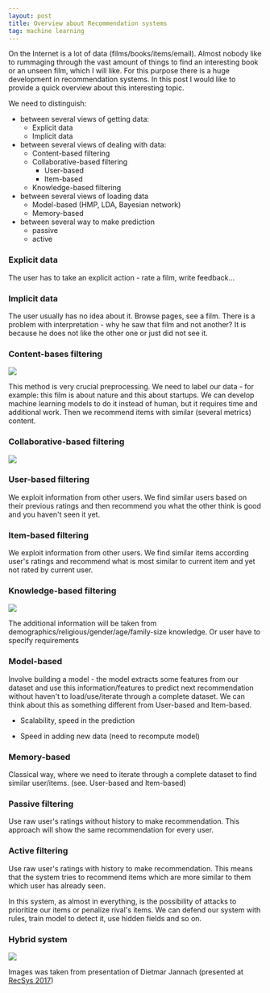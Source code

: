 ```yaml
---
layout: post
title: Overview about Recommendation systems
tag: machine learning
---
```


On the Internet is a lot of data (films/books/items/email). Almost nobody like to rummaging through the vast amount of things to find an interesting book or an unseen film, which I will like. For this purpose there is a huge development in recommendation systems. In this post I would like to provide a quick overview about this interesting topic.

We need to distinguish:
 * between several views of getting data:
    * Explicit data
    * Implicit data
 * between several views of dealing with data:
    * Content-based filtering
    * Collaborative-based filtering
        * User-based
        * Item-based
    * Knowledge-based filtering
 * between several views of loading data
    * Model-based (HMP, LDA, Bayesian network)
    * Memory-based
 * between several way to make prediction
    * passive
    * active

### Explicit data

The user has to take an explicit action - rate a film, write feedback...

### Implicit data

The user usually has no idea about it. Browse pages, see a film. There is a problem with interpretation - why he saw that film and not another? It is because he does not like the other one or just did not see it.

### Content-bases filtering

<img src="{{ site.baseurl }}/images/Recommendation_system/Content-based.png" />

This method is very crucial preprocessing. We need to label our data - for example: this film is about nature and this about startups. We can develop machine learning models to do it instead of human, but it requires time and additional work. Then we recommend items with similar (several metrics) content. 

### Collaborative-based filtering

<img src="{{ site.baseurl }}/images/Recommendation_system/Collaborative.png" />

### User-based filtering

We exploit information from other users. We find similar users based on their previous ratings and then recommend you what the other think is good and you haven't seen it yet.

### Item-based filtering

We exploit information from other users. We find similar items according user's ratings and recommend what is most similar to current item and yet not rated by current user.

### Knowledge-based filtering

<img src="{{ site.baseurl }}/images/Recommendation_system/Knowledge-based.png" />

The additional information will be taken from demographics/religious/gender/age/family-size knowledge. Or user have to specify requirements

### Model-based

Involve building a model - the model extracts some features from our dataset and use this information/features to predict next recommendation without haven't to load/use/iterate through a complete dataset. We can think about this as something different from User-based and Item-based.

 + Scalability, speed in the prediction
 - Speed in adding new data (need to recompute model)

### Memory-based

Classical way, where we need to iterate through a complete dataset to find similar user/items. (see. User-based and Item-based)

### Passive filtering

Use raw user's ratings without history to make recommendation. This approach will show the same recommendation for every user. 

### Active filtering

Use raw user's ratings with history to make recommendation. This means that the system tries to recommend items which are more similar to them which user has already seen.

In this system, as almost in everything, is the possibility of attacks to prioritize our items or penalize rival's items. We can defend our system with rules, train model to detect it, use hidden fields and so on.

### Hybrid system

<img src="{{ site.baseurl }}/images/Recommendation_system/Hybrid.png" />

Images was taken from presentation of Dietmar Jannach (presented at <a href="https://recsys.acm.org/recsys17/">RecSys 2017</a>)

















